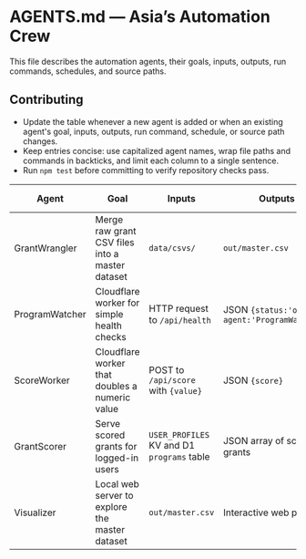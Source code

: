 # AGENTS.md — Asia’s Automation Crew

This file describes the automation agents, their goals, inputs, outputs, run commands, schedules, and source paths.

## Contributing

- Update the table whenever a new agent is added or when an existing agent's goal, inputs, outputs, run command, schedule, or source path changes.
- Keep entries concise: use capitalized agent names, wrap file paths and commands in backticks, and limit each column to a single sentence.
- Run `npm test` before committing to verify repository checks pass.

| Agent | Goal | Inputs | Outputs | Run Command | Schedule | Source |
|-------|------|--------|---------|-------------|----------|--------|
| GrantWrangler | Merge raw grant CSV files into a master dataset | `data/csvs/` | `out/master.csv` | `make wrangle` | On new data arrival | `wrangle_grants.py` |
| ProgramWatcher | Cloudflare worker for simple health checks | HTTP request to `/api/health` | JSON `{status:'ok', agent:'ProgramWatcher'}` | `npx wrangler dev --local` | Always on | `workers/program_watcher_worker.js` |
| ScoreWorker | Cloudflare worker that doubles a numeric value | POST to `/api/score` with `{value}` | JSON `{score}` | `npx wrangler dev --local` | On demand | `worker/src/worker.ts` |
| GrantScorer | Serve scored grants for logged-in users | `USER_PROFILES` KV and D1 `programs` table | JSON array of scored grants | `npx wrangler dev --local` | On demand | `worker.js` |
| Visualizer | Local web server to explore the master dataset | `out/master.csv` | Interactive web page | `make visualize` | After data updates | `visualize_grants_web.py` |
